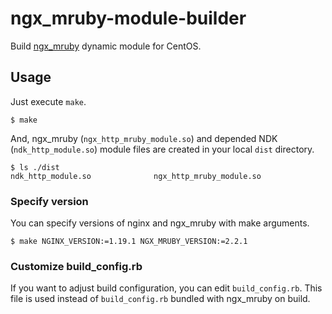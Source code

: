 # ngx\_mruby-module-builder

Build [ngx\_mruby](https://ngx.mruby.org/) dynamic module for CentOS.

## Usage

Just execute `make`.

```
$ make
```

And, ngx\_mruby (`ngx_http_mruby_module.so`) and depended NDK (`ndk_http_module.so`) module files are created in your local `dist` directory.

```
$ ls ./dist
ndk_http_module.so              ngx_http_mruby_module.so
```

### Specify version

You can specify versions of nginx and ngx\_mruby with make arguments.

```
$ make NGINX_VERSION:=1.19.1 NGX_MRUBY_VERSION:=2.2.1
```

### Customize build\_config.rb

If you want to adjust build configuration, you can edit `build_config.rb`.
This file is used instead of `build_config.rb` bundled with ngx\_mruby on build.
